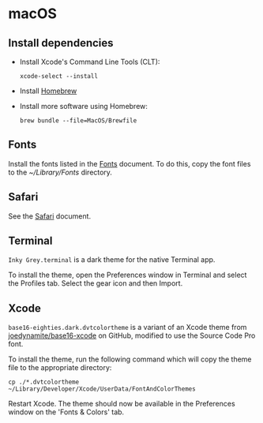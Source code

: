 # macOS

## Install dependencies

  - Install Xcode's Command Line Tools (CLT):

        xcode-select --install

  - Install [Homebrew](https://brew.sh) 

  - Install more software using Homebrew:

        brew bundle --file=MacOS/Brewfile

## Fonts

Install the fonts listed in the [Fonts](../Fonts.md) document. To do this,
copy the font files to the *~/Library/Fonts* directory.

## Safari

See the [Safari](Safari.md) document.

## Terminal

`Inky Grey.terminal` is a dark theme for the native Terminal app.

To install the theme, open the Preferences window in Terminal and select the
Profiles tab. Select the gear icon and then Import.

## Xcode

`base16-eighties.dark.dvtcolortheme` is a variant of an Xcode theme from
[joedynamite/base16-xcode](https://github.com/joedynamite/base16-xcode) on
GitHub, modified to use the Source Code Pro font.

To install the theme, run the following command which will copy the theme file
to the appropriate directory:

    cp ./*.dvtcolortheme ~/Library/Developer/Xcode/UserData/FontAndColorThemes

Restart Xcode. The theme should now be available in the Preferences window on
the 'Fonts & Colors' tab.
